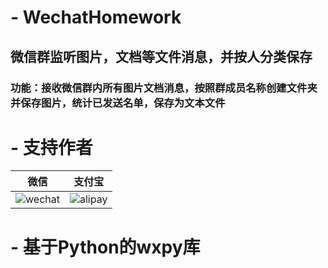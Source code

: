 # - WechatHomework  

## 微信群监听图片，文档等文件消息，并按人分类保存
### 功能：接收微信群内所有图片文档消息，按照群成员名称创建文件夹并保存图片，统计已发送名单，保存为文本文件

# - 支持作者
| 微信                                                        | 支付宝                                                |
| ---------------------------------------------------------- | ---------------------------------------------------- |
| ![wechat](https://github.com/maguag/SendSalary/blob/master/img/wechat4.jpg)   | ![alipay](https://github.com/maguag/SendSalary/blob/master/img/alipay4.jpg)  |



# - 基于Python的wxpy库
